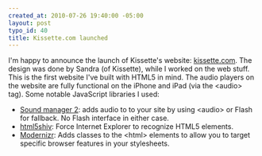 ```yaml
--- 
created_at: 2010-07-26 19:40:00 -05:00
layout: post
typo_id: 40
title: Kissette.com launched
---
```

I'm happy to announce the launch of Kissette's website: <a href="http://kissette.com">kissette.com</a>. The design was done by Sandra (of Kissette), while I worked on the web stuff. This is the first website I've built with HTML5 in mind. The audio players on the website are fully functional on the iPhone and iPad (via the &lt;audio&gt; tag). Some notable JavaScript libraries I used:

<ul>
  <li><a href="http://www.schillmania.com/projects/soundmanager2/">Sound manager 2</a>: adds audio to to your site by using &lt;audio&gt; or Flash for fallback. No Flash interface in either case.</li>
  <li><a href="http://code.google.com/p/html5shiv/">html5shiv</a>: Force Internet Explorer to recognize HTML5 elements.</li>
  <li><a href="http://www.modernizr.com/">Modernizr</a>: Adds classes to the &lt;html&gt; elements to allow you to target specific browser features in your stylesheets.</li>
</ul>
